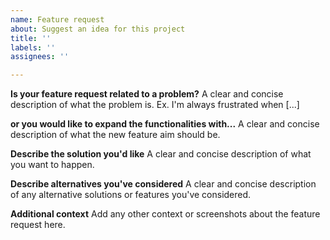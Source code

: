 ```yaml
---
name: Feature request
about: Suggest an idea for this project
title: ''
labels: ''
assignees: ''

---
```


**Is your feature request related to a problem?**
A clear and concise description of what the problem is. Ex. I'm always frustrated when [...]

**or you would like to expand the functionalities with...**
A clear and concise description of what the new feature aim should be.

**Describe the solution you'd like**
A clear and concise description of what you want to happen.

**Describe alternatives you've considered**
A clear and concise description of any alternative solutions or features you've considered.

**Additional context**
Add any other context or screenshots about the feature request here.
